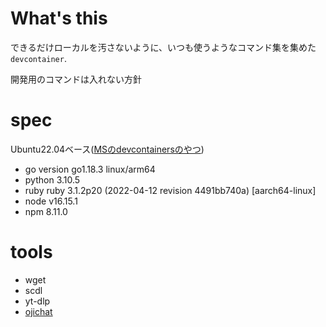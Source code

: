 # What's this

できるだけローカルを汚さないように、いつも使うようなコマンド集を集めた`devcontainer`.

開発用のコマンドは入れない方針

# spec

Ubuntu22.04ベース([MSのdevcontainersのやつ](https://github.com/microsoft/vscode-dev-containers/tree/v0.238.0/containers/ubuntu))

- go version go1.18.3 linux/arm64
- python 3.10.5
- ruby ruby 3.1.2p20 (2022-04-12 revision 4491bb740a) [aarch64-linux]
- node v16.15.1
- npm 8.11.0

# tools
- wget
- scdl
- yt-dlp
- [ojichat](https://github.com/greymd/ojichat)